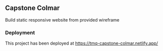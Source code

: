 ## Capstone Colmar

Build static responsive website from provided wireframe


### Deployment

This project has been deployed at https://tmq-capstone-colmar.netlify.app/

